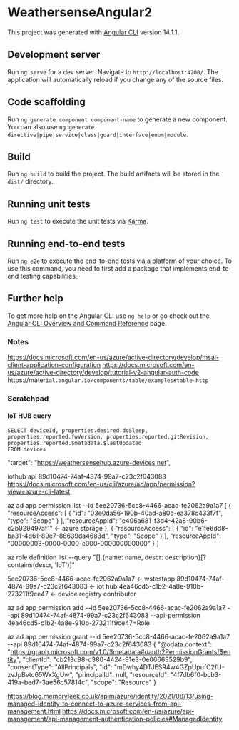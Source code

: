# WeathersenseAngular2

This project was generated with [Angular CLI](https://github.com/angular/angular-cli) version 14.1.1.

## Development server

Run `ng serve` for a dev server. Navigate to `http://localhost:4200/`. The application will automatically reload if you change any of the source files.

## Code scaffolding

Run `ng generate component component-name` to generate a new component. You can also use `ng generate directive|pipe|service|class|guard|interface|enum|module`.

## Build

Run `ng build` to build the project. The build artifacts will be stored in the `dist/` directory.

## Running unit tests

Run `ng test` to execute the unit tests via [Karma](https://karma-runner.github.io).

## Running end-to-end tests

Run `ng e2e` to execute the end-to-end tests via a platform of your choice. To use this command, you need to first add a package that implements end-to-end testing capabilities.

## Further help

To get more help on the Angular CLI use `ng help` or go check out the [Angular CLI Overview and Command Reference](https://angular.io/cli) page.


### Notes


https://docs.microsoft.com/en-us/azure/active-directory/develop/msal-client-application-configuration
https://docs.microsoft.com/en-us/azure/active-directory/develop/tutorial-v2-angular-auth-code
https://mater`ial.angular.io/components/table/examples#table-http
`

### Scratchpad



#### IoT HUB query

```
SELECT deviceId, properties.desired.doSleep, properties.reported.fwVersion, properties.reported.gitRevision, properties.reported.$metadata.$lastUpdated
FROM devices
```


"target": "https://weathersensehub.azure-devices.net",

iothub api
89d10474-74af-4874-99a7-c23c2f643083
https://docs.microsoft.com/en-us/cli/azure/ad/app/permission?view=azure-cli-latest

az ad app permission list --id 5ee20736-5cc8-4466-acac-fe2062a9a1a7
[
{
"resourceAccess": [
{
"id": "03e0da56-190b-40ad-a80c-ea378c433f7f",
"type": "Scope"
}
],
"resourceAppId": "e406a681-f3d4-42a8-90b6-c2b029497af1" <- azure storage
},
{
"resourceAccess": [
{
"id": "e1fe6dd8-ba31-4d61-89e7-88639da4683d",
"type": "Scope"
}
],
"resourceAppId": "00000003-0000-0000-c000-000000000000"
}
]

az role definition list --query "[].{name: name, descr: description}[? contains(descr, 'IoT')]"




5ee20736-5cc8-4466-acac-fe2062a9a1a7 <- wstestapp
89d10474-74af-4874-99a7-c23c2f643083 <- iot hub
4ea46cd5-c1b2-4a8e-910b-273211f9ce47 <- device registry contributor

az ad app permission add --id 5ee20736-5cc8-4466-acac-fe2062a9a1a7 --api 89d10474-74af-4874-99a7-c23c2f643083 --api-permission 4ea46cd5-c1b2-4a8e-910b-273211f9ce47=Role

az ad app permission grant --id 5ee20736-5cc8-4466-acac-fe2062a9a1a7 --api 89d10474-74af-4874-99a7-c23c2f643083
{
"@odata.context": "https://graph.microsoft.com/v1.0/$metadata#oauth2PermissionGrants/$entity",
"clientId": "cb213c98-d380-4424-91e3-0e06669529b9",
"consentType": "AllPrincipals",
"id": "mDwhy4DTJESR4w4GZpUpufC2fU-zvJpBvtc65WxXgUw",
"principalId": null,
"resourceId": "4f7db6f0-bcb3-419a-bed7-3ae56c57814c",
"scope": "Resource"
}

https://blog.memoryleek.co.uk/apim/azure/identity/2021/08/13/using-managed-identity-to-connect-to-azure-services-from-api-management.html
https://docs.microsoft.com/en-us/azure/api-management/api-management-authentication-policies#ManagedIdentity
